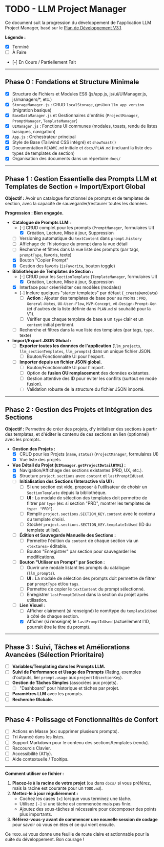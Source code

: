 # TODO - LLM Project Manager

Ce document suit la progression du développement de l'application LLM Project Manager, basé sur le [Plan de Développement V3.1](./docs/PLAN.md).

**Légende :**
- [x] Terminé
- [ ] À Faire
- [-] En Cours / Partiellement Fait

---

## Phase 0 : Fondations et Structure Minimale
- [x] Structure de Fichiers et Modules ES6 (js/app.js, js/ui/UIManager.js, js/managers/*, etc.)
- [x] `StorageManager.js` : CRUD `localStorage`, gestion `llm_app_version` (migration basique)
- [x] `BaseDataManager.js` et Gestionnaires d'entités (`ProjectManager`, `PromptManager`, `TemplateManager`)
- [x] `UIManager.js` : Fonctions UI communes (modales, toasts, rendu de listes basiques, navigation)
- [x] `App.js` : Orchestrateur principal
- [x] Style de Base (Tailwind CSS intégré) et `showToast()`
- [x] Documentation `README.md` initiale et `docs/PLAN.md` (incluant la liste des types de templates de section)
- [x] Organisation des documents dans un répertoire `docs/`

---

## Phase 1 : Gestion Essentielle des Prompts LLM et Templates de Section + Import/Export Global

**Objectif :** Avoir un catalogue fonctionnel de prompts et de templates de section, avec la capacité de sauvegarder/restaurer toutes les données.

**Progression : Bien engagée.**

*   **Catalogue de Prompts LLM :**
    *   [-] CRUD complet pour les prompts (`PromptManager`, formulaires UI)
        *   [x] Création, Lecture, Mise à jour, Suppression
    *   [ ] Versioning automatique du `textContent` dans `prompt.history`
    *   [ ] Affichage de l'historique du prompt dans la vue détail
    *   [ ] Recherche et filtres dans la vue liste des prompts (par tags, `promptType`, favoris, texte)
    *   [x] Bouton "Copier Prompt"
    *   [x] Gestion des favoris (`isFavorite`, bouton toggle)
*   **Bibliothèque de Templates de Section :**
    *   [-] CRUD pour les `SectionTemplate` (`TemplateManager`, formulaires UI)
        *   [x] Création, Lecture, Mise à jour, Suppression
    *   [x] Interface pour créer/éditer ces modèles (modales)
    *   [-] Inclure quelques "starter templates" par défaut (`_createDemoData`)
        *   [ ] **Action :** Ajouter des templates de base pour au moins : `PRD`, `General-Notes`, `UX-User-Flow`, `MVP-Concept`, `v0-Design-Prompt-Gen` (et d'autres de la liste définie dans `PLAN.md` si souhaité pour la V1).
        *   [ ] Vérifier que chaque template de base a un `type` clair et un `content` initial pertinent.
    *   [ ] Recherche et filtres dans la vue liste des templates (par tags, `type`, texte)
*   **Import/Export JSON Global :**
    *   [ ] **Exporter toutes les données de l'application** (`llm_projects`, `llm_sectionTemplates`, `llm_prompts`) dans un unique fichier JSON.
        *   [ ] Bouton/Fonctionnalité UI pour l'export.
    *   [ ] **Importer depuis un fichier JSON global.**
        *   [ ] Bouton/Fonctionnalité UI pour l'import.
        *   [ ] Option de **fusion OU remplacement** des données existantes.
        *   [ ] Gestion attentive des ID pour éviter les conflits (surtout en mode fusion).
        *   [ ] Validation robuste de la structure du fichier JSON importé.

---

## Phase 2 : Gestion des Projets et Intégration des Sections

**Objectif :** Permettre de créer des projets, d'y initialiser des sections à partir des templates, et d'éditer le contenu de ces sections en lien (optionnel) avec les prompts.

*   **Gestion des Projets :**
    *   [x] CRUD pour les Projets (`name`, `status`) (`ProjectManager`, formulaires UI)
    *   [x] Vue liste des projets
*   **Vue Détail du Projet (`UIManager.getProjectDetailHTML`) :**
    *   [x] Navigation/Affichage des sections existantes (PRD, UX, etc.).
    *   [x] Structure `project.sections` avec `content` et `lastPromptIdUsed`.
    *   [ ] **Initialisation des Sections (Interactive via UI) :**
        *   [ ] Si une section est vide, proposer à l'utilisateur de choisir un `SectionTemplate` depuis la bibliothèque.
        *   [ ] **UI :** La modale de sélection des templates doit permettre de filtrer par `type` (ex: si section "PRD", montrer les templates de `type: "PRD"`).
        *   [ ] Remplir `project.sections.SECTION_KEY.content` avec le contenu du template choisi.
        *   [ ] Stocker `project.sections.SECTION_KEY.templateIdUsed` (ID du template utilisé).
    *   [ ] **Édition et Sauvegarde Manuelle des Sections :**
        *   [ ] Permettre l'édition du `content` de chaque section via un `<textarea>` éditable.
        *   [ ] Bouton "Enregistrer" par section pour sauvegarder les modifications.
    *   [ ] **Bouton "Utiliser un Prompt" par Section :**
        *   [ ] Ouvrir une modale listant les prompts du catalogue (`llm_prompts`).
        *   [ ] **UI :** La modale de sélection des prompts doit permettre de filtrer par `promptType` et/ou `tags`.
        *   [ ] Permettre de copier le `textContent` du prompt sélectionné.
        *   [ ] Enregistrer `lastPromptIdUsed` dans la section du projet après utilisation.
    *   [ ] **Lien Visuel :**
        *   [ ] Afficher clairement (si renseigné) le nom/type du `templateIdUsed` à côté de chaque section.
        *   [x] Afficher (si renseigné) le `lastPromptIdUsed` (actuellement l'ID, pourrait être le titre du prompt).

---

## Phase 3 : Suivi, Tâches et Améliorations Avancées (Sélection Prioritaire)

*   [ ] **Variables/Templating dans les Prompts LLM.**
*   [ ] **Suivi de Performance et Usage des Prompts** (Rating, exemples d'outputs, lier `prompt.usage` aux `projectId`/`sectionKey`).
*   [ ] **Gestion de Tâches Simples** (associées aux projets).
    *   [ ] "Dashboard" pour historique et tâches par projet.
*   [ ] **Paramètres LLM** avec les prompts.
*   [ ] **Recherche Globale.**

---

## Phase 4 : Polissage et Fonctionnalités de Confort

*   [ ] Actions en Masse (ex: supprimer plusieurs prompts).
*   [ ] Tri Avancé dans les listes.
*   [ ] Support Markdown pour le contenu des sections/templates (rendu).
*   [ ] Raccourcis Clavier.
*   [ ] Accessibilité (A11y).
*   [ ] Aide contextuelle / Tooltips.

---

**Comment utiliser ce fichier :**

1.  **Placez-le à la racine de votre projet** (ou dans `docs/` si vous préférez, mais la racine est courante pour un `TODO.md`).
2.  **Mettez-le à jour régulièrement :**
    *   Cochez les cases `[x]` lorsque vous terminez une tâche.
    *   Utilisez `[-]` si une tâche est commencée mais pas finie.
    *   Ajoutez des sous-tâches si nécessaire pour décomposer des points plus importants.
3.  **Référez-vous-y avant de commencer une nouvelle session de codage** pour savoir où vous en êtes et ce qui vient ensuite.

Ce `TODO.md` vous donne une feuille de route claire et actionnable pour la suite du développement. Bon courage !